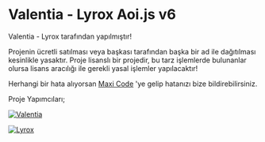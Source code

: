 # Valentia - Lyrox Aoi.js v6
Valentia - Lyrox tarafından yapılmıştır!

Projenin ücretli satılması veya başkası tarafından başka bir ad ile dağıtılması kesinlikle yasaktır. Proje lisanslı bir projedir, bu tarz işlemlerde bulunanlar olursa lisans aracılığı ile gerekli yasal işlemler yapılacaktır!

Herhangi bir hata alıyorsan [Maxi Code](https://discord.gg/zA62YzH44Z)
'ye gelip hatanızı bize bildirebilirsiniz.

Proje Yapımcıları;

[![Valentia](https://lanyard.cnrad.dev/api/886599539123978260)](https://discord.com/users/886599539123978260)

[![Lyrox](https://lanyard.cnrad.dev/api/1031841616023007282)](https://discord.com/users/1031841616023007282)
